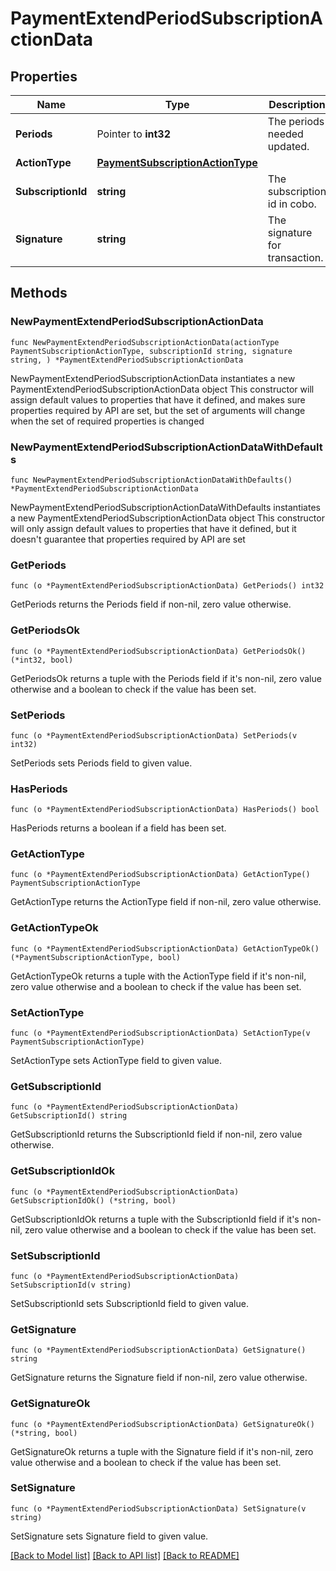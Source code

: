 # PaymentExtendPeriodSubscriptionActionData

## Properties

Name | Type | Description | Notes
------------ | ------------- | ------------- | -------------
**Periods** | Pointer to **int32** | The periods needed updated. | [optional] 
**ActionType** | [**PaymentSubscriptionActionType**](PaymentSubscriptionActionType.md) |  | 
**SubscriptionId** | **string** | The subscription id in cobo. | 
**Signature** | **string** | The signature for transaction. | 

## Methods

### NewPaymentExtendPeriodSubscriptionActionData

`func NewPaymentExtendPeriodSubscriptionActionData(actionType PaymentSubscriptionActionType, subscriptionId string, signature string, ) *PaymentExtendPeriodSubscriptionActionData`

NewPaymentExtendPeriodSubscriptionActionData instantiates a new PaymentExtendPeriodSubscriptionActionData object
This constructor will assign default values to properties that have it defined,
and makes sure properties required by API are set, but the set of arguments
will change when the set of required properties is changed

### NewPaymentExtendPeriodSubscriptionActionDataWithDefaults

`func NewPaymentExtendPeriodSubscriptionActionDataWithDefaults() *PaymentExtendPeriodSubscriptionActionData`

NewPaymentExtendPeriodSubscriptionActionDataWithDefaults instantiates a new PaymentExtendPeriodSubscriptionActionData object
This constructor will only assign default values to properties that have it defined,
but it doesn't guarantee that properties required by API are set

### GetPeriods

`func (o *PaymentExtendPeriodSubscriptionActionData) GetPeriods() int32`

GetPeriods returns the Periods field if non-nil, zero value otherwise.

### GetPeriodsOk

`func (o *PaymentExtendPeriodSubscriptionActionData) GetPeriodsOk() (*int32, bool)`

GetPeriodsOk returns a tuple with the Periods field if it's non-nil, zero value otherwise
and a boolean to check if the value has been set.

### SetPeriods

`func (o *PaymentExtendPeriodSubscriptionActionData) SetPeriods(v int32)`

SetPeriods sets Periods field to given value.

### HasPeriods

`func (o *PaymentExtendPeriodSubscriptionActionData) HasPeriods() bool`

HasPeriods returns a boolean if a field has been set.

### GetActionType

`func (o *PaymentExtendPeriodSubscriptionActionData) GetActionType() PaymentSubscriptionActionType`

GetActionType returns the ActionType field if non-nil, zero value otherwise.

### GetActionTypeOk

`func (o *PaymentExtendPeriodSubscriptionActionData) GetActionTypeOk() (*PaymentSubscriptionActionType, bool)`

GetActionTypeOk returns a tuple with the ActionType field if it's non-nil, zero value otherwise
and a boolean to check if the value has been set.

### SetActionType

`func (o *PaymentExtendPeriodSubscriptionActionData) SetActionType(v PaymentSubscriptionActionType)`

SetActionType sets ActionType field to given value.


### GetSubscriptionId

`func (o *PaymentExtendPeriodSubscriptionActionData) GetSubscriptionId() string`

GetSubscriptionId returns the SubscriptionId field if non-nil, zero value otherwise.

### GetSubscriptionIdOk

`func (o *PaymentExtendPeriodSubscriptionActionData) GetSubscriptionIdOk() (*string, bool)`

GetSubscriptionIdOk returns a tuple with the SubscriptionId field if it's non-nil, zero value otherwise
and a boolean to check if the value has been set.

### SetSubscriptionId

`func (o *PaymentExtendPeriodSubscriptionActionData) SetSubscriptionId(v string)`

SetSubscriptionId sets SubscriptionId field to given value.


### GetSignature

`func (o *PaymentExtendPeriodSubscriptionActionData) GetSignature() string`

GetSignature returns the Signature field if non-nil, zero value otherwise.

### GetSignatureOk

`func (o *PaymentExtendPeriodSubscriptionActionData) GetSignatureOk() (*string, bool)`

GetSignatureOk returns a tuple with the Signature field if it's non-nil, zero value otherwise
and a boolean to check if the value has been set.

### SetSignature

`func (o *PaymentExtendPeriodSubscriptionActionData) SetSignature(v string)`

SetSignature sets Signature field to given value.



[[Back to Model list]](../README.md#documentation-for-models) [[Back to API list]](../README.md#documentation-for-api-endpoints) [[Back to README]](../README.md)


